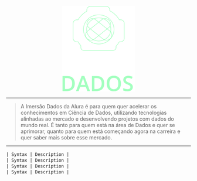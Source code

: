<p align="center"><img src="assets/logo-imersao.svg" width="200px"></p>

---

> A Imersão Dados da Alura é para quem quer acelerar os conhecimentos em Ciência de Dados, utilizando tecnologias alinhadas ao mercado e desenvolvendo projetos com dados do mundo real. 
>É tanto para quem está na área de Dados e quer se aprimorar, quanto para quem está começando agora na carreira e quer saber mais sobre esse mercado.

---

    | Syntax | Description |
    | Syntax | Description |
    | Syntax | Description |
    | Syntax | Description |